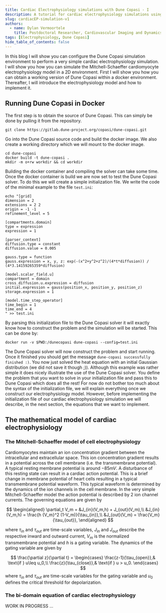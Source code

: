 ```yaml
---
title: Cardiac Electrophysiology simulations with Dune Copasi - I
description: A tutorial for cardiac electrophysiology simulations using Dune Copasi.
slug: cardiacEP-simulation-v1
authors:
  - name: Dylan Vermoortele
    title: Postdoctoral Researcher, Cardiovascular Imaging and Dynamics, KU Leuven, Belgium
tags: [Electrophysiology, Dune Copasi]
hide_table_of_contents: false
---
```


In this blog I will show you can configure the Dune Copasi simulation environment to perform a very simple cardiac electrophysiology simulation. I will show you how you can simulate the Mitchell-Schaeffer cardiomyocyte electrophysiology model in a 2D environment. First I will show you how you can obtain a working version of Dune Copasi within a docker environment. Thereafter, I will introduce the electrophysiology model and how to implement it.

<!-- truncate -->

## Running Dune Copasi in Docker

The first step is to obtain the source of Dune Copasi. This can simply be done by pulling it from the repository.
```
git clone https://gitlab.dune-project.org/copasi/dune-copasi.git
```
Go into the Dune Copasi source code and build the docker image. We also create a working directory which we will mount to the docker image.
```
cd dune-copasi
docker build -t dune-copasi .
mkdir -m o+rw workdir && cd workdir
```
Building the docker container and compiling the solver can take some time. Once the docker container is build we are now set to test the Dune Copasi solver. To do this we will create a simple initialization file. We write the code of the minimal example to the file `test.ini`:  
```
echo "[grid]
dimension = 2
extensions = 2 2
origin = -1 -1
refinement_level = 5

[compartments.domain]
type = expression
expression = 1

[parser_context]
diffusion.type = constant
diffusion.value = 0.005

gauss.type = function
gauss.expression = x, y, z: exp(-(x^2+y^2+z^2)/(4*t*diffusion)) / (4*3.14159265359*diffusion)

[model.scalar_field.u]
compartment = domain
cross_diffusion.u.expression = diffusion
initial.expression = gauss(position_x, position_y, position_z)
storage.expression = 1

[model.time_step_operator]
time_begin = 1
time_end = 4
" >> test.ini
```
By parsing this initialization file to the Dune Copasi solver it will exactly know how to construct the problem and the simulation will be started. This can be done by:
```
docker run -v $PWD:/dunecopasi dune-copasi --config=test.ini
```
The Dune Copasi solver will now construct the problem and start running. Once it finished you should get the message `dune-copasi successfully finished :)`. You now just solved the heat equation with an initial Gaussian distribution (we did not save it though ;)). Although this example was rather simple it does nicely illustrate the use of the Dune Copasi solver. You define the problem that you want to solve in your initialization file and pass this to Dune Copasi which does all the rest! For now do not bother too much about the syntax of the initialization file, we will explain everything once we construct our electrophysiology model. However, before implementing the initialization file of our cardiac electrophysiology simulation we will describe, in the next section, the equations that we want to implement.

## The mathematical model of cardiac electrophysiology

### The Mitchell-Schaeffer model of cell electrophysiology

Cardiomyocytes maintain an ion concentration gradient between the intracellular and extracellular space. This ion concentration gradient results in a potential across the cell membrane (i.e. the transmembrane potential). A typical resting membrane potential is around $-85 mV$. A disturbance of this resting state can result in a cardiac action potential. This is a brief change in membrane potential of heart cells resulting in a typical transmembrane potential waveform. This typical waveform is determined by the dynamics of the ion channels in the cell membrane. In the very simple Mitchell-Schaeffer model the action potential is described by 2 ion channel currents. The governing equations are given by

$$
\begin{aligned}
  \partial_t V_m = &J_{in}(V_m,h) + J_{out}(V_m),\\
  &J_{in}(V_m,h) = \frac{h {V_m}^2 (1-V_m)}{\tau_{in}},\\
  &J_{out}(V_m)  = \frac{V_m}{\tau_{out}},
\end{aligned}
$$

where $\tau_{in}$ and $\tau_{out}$ are time-scale variables, $J_{in}$ and $J_{out}$ describe the respective inward and outward current, $V_m$ is the normalized transmembrane potential and $h$ is a gating variable. The dynamics of the gating variable are given by

$$
\frac{\partial z}{\partial t} =  
\begin{cases}
  \frac{z-1}{\tau_{open}},& \text{if } u\leq u_0,\\
  \frac{z}{\tau_{close}},& \text{if }  u > u_0.
\end{cases}
$$
where $\tau_{in}$ and $\tau_{out}$ are time-scale variables for the gating variable and $u_0$ defines the critical threshold for depolarization.

### The bi-domain equation of cardiac electrophysiology

WORK IN PROGRESS ... 
